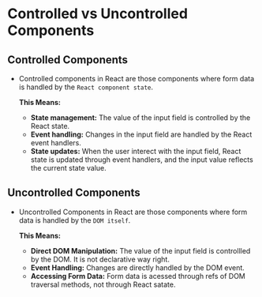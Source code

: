 # Controlled vs Uncontrolled Components

## Controlled Components
* Controlled components in React are those components where form data is handled by the `React component state`.

    **This Means:**
    * **State management:** The value of the input field is controlled by the React state.
    * **Event handling:** Changes in the input field are handled by the React event handlers.
    * **State updates:** When the user interect with the input field, React state is updated through event handlers, and the input value reflects the current state value.


## Uncontrolled Components
*  Uncontrolled Components in React are those components where form data is handled by the `DOM itself`.

    **This Means:**
    * **Direct DOM Manipulation:** The value of the input field is controllled by the DOM. It is not declarative way right.
    * **Event Handling:** Changes are directly handled by the DOM event.
    * **Accessing Form Data:** Form data is acessed through refs of DOM traversal methods, not through React satate.
